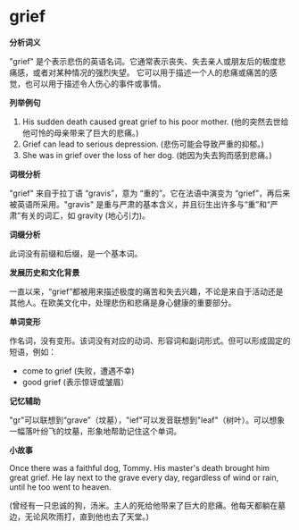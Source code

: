 # grief

**分析词义**

  

"grief" 是个表示悲伤的英语名词。它通常表示丧失、失去亲人或朋友后的极度悲痛感，或者对某种情况的强烈失望。 它可以用于描述一个人的悲痛或痛苦的感觉，也可以用于描述令人伤心的事件或事情。

  

**列举例句**

  

1.  His sudden death caused great grief to his poor mother. (他的突然去世给他可怜的母亲带来了巨大的悲痛。)
2.  Grief can lead to serious depression. (悲伤可能会导致严重的抑郁。)
3.  She was in grief over the loss of her dog. (她因为失去狗而感到悲痛。)

  

**词根分析**

  

"grief" 来自于拉丁语 “gravis”，意为 “重的”。它在法语中演变为 “grief”，再后来被英语所采用。"gravis" 是重与严肃的基本含义，并且衍生出许多与“重”和“严肃”有关的词汇，如 gravity (地心引力)。

  

**词缀分析**

  

此词没有前缀和后缀，是一个基本词。

  

**发展历史和文化背景**

  

一直以来，“grief”都被用来描述极度的痛苦和失去兴趣，不论是来自于活动还是其他人。在欧美文化中，处理悲伤和悲痛是身心健康的重要部分。

  

**单词变形**

  

作名词，没有变形。该词没有对应的动词、形容词和副词形式。但可以形成固定的短语，例如：

  

*   come to grief (失败，遭遇不幸)
*   good grief (表示惊讶或皱眉）

  

**记忆辅助**

  

"gr"可以联想到“grave”（坟墓），"ief"可以发音联想到"leaf"（树叶）。可以想象一幅落叶纷飞的坟墓，形象地帮助记住这个单词。

  

**小故事**

  

Once there was a faithful dog, Tommy. His master's death brought him great grief. He lay next to the grave every day, regardless of wind or rain, until he too went to heaven.

  

(曾经有一只忠诚的狗，汤米。主人的死给他带来了巨大的悲痛。他每天都躺在墓边，无论风吹雨打，直到他也去了天堂。)
